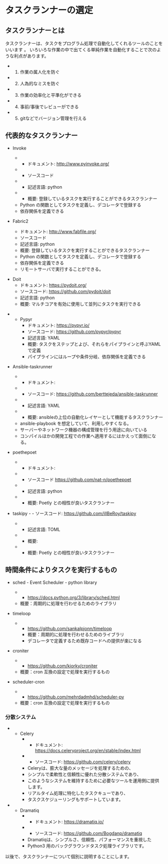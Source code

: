 タスクランナーの選定
=================
##  タスクランナーとは
タスクランナーは、タスクをプログラム処理で自動化してくれるツールのことをいいます
。
いろいろな作業の中で出てくる単純作業を自動化することで次のような利点があります。

- 1. 作業の属人化を防ぐ
- 2. 人為的なミスを防ぐ
- 3. 作業の効率化と平準化ができる
- 4. 事前/事後でレビューができる
- 5. gitなどでバージョン管理を行える


## 代表的なタスクランナー

- Invoke
    - - ドキュメント: http://www.pyinvoke.org/
    - - ソースコード
    - - 記述言語: python
    - - 概要: 登録しているタスクを実行することができるタスクランナー
    - Python の関数としてタスクを定義し、デコレータで登録する
    - 依存関係を定義できる

- Fabric2
    - ドキュメント: http://www.fabfile.org/
    - ソースコード
    - 記述言語: python
    - 概要: 登録しているタスクを実行することができるタスクランナー
    - Python の関数としてタスクを定義し、デコレータで登録する
    - 依存関係を定義できる
    - リモートサーバで実行することができる。

* Doit
    - ドキュメント: https://pydoit.org/
    - ソースコード: https://github.com/pydoit/doit
    - 記述言語: python
    - 概要: マルチコアを有効に使用して並列にタスクを実行できる


- * Pypyr
    - ドキュメント: https://pypyr.io/
    - ソースコード: https://github.com/pypyr/pypyr
    - 記述言語: YAML
    - 概要: タスクをステップとよび、それらをパイプラインと呼ぶYAMLで定義
    - パイプラインにはループや条件分岐、依存関係を定義できる

- Ansible-taskrunner
    - - ドキュメント:
    - - ソースコード: https://github.com/berttejeda/ansible-taskrunner
    - - 記述言語: YAML
    - - 概要: ansibleの上位の自動化レイヤーとして機能するタスクランナー
    - ansible-playbook を想定していて、利用しやすくなる。
    - サーバーやネットワーク機器の構成管理を行う用途に向いている
    - コンパイルほかの開発工程での作業へ適用するにはかえって面倒になる。

- poethepoet
    - - ドキュメント:
    - - ソースコード https://github.com/nat-n/poethepoet
    - - 記述言語: python
    - - 概要: Poetly との相性が良いタスクランナー

- taskipy
      - - ソースコード: https://github.com/illBeRoy/taskipy
    - - 記述言語: TOML
    - - 概要:
    - - 概要: Poetly との相性が良いタスクランナー

## 時間条件によりタスクを実行するもの

- sched - Event Scheduler -  python library
    - - https://docs.python.org/3/library/sched.html
    - 概要：周期的に処理を行わせるためのライブラリ

- timeloop
    - - https://github.com/sankalpjonn/timeloop
      - 概要：周期的に処理を行わせるためのライブラリ
      - デコレータで定義するため既存コードへの提供が楽になる

- croniter
    - - https://github.com/kiorky/croniter
    - 概要：cron 互換の設定で処理を実行するもの

- scheduler-cron
    - - https://github.com/mehrdadmhd/scheduler-py
    - 概要：cron 互換の設定で処理を実行するもの

### 分散システム

- * Celery
    - - ドキュメント: https://docs.celeryproject.org/en/stable/index.html
    - - ソースコード: https://github.com/celery/celery
    - Celeryは、膨大な量のメッセージを処理するための、
    - シンプルで柔軟性と信頼性に優れた分散システムであり、
    - このようなシステムを維持するために必要なツールを運用側に提供します。
    - リアルタイム処理に特化したタスクキューであり、
    - タスクスケジューリングもサポートしています。

- * Dramatiq
    - - ドキュメント: https://dramatiq.io/
    - - ソースコード: https://github.com/Bogdanp/dramatiq
    - Dramatiqは、シンプルさ、信頼性、パフォーマンスを重視した
    - Python3 用のバックグラウンドタスク処理ライブラリです。

以後で、タスクランナーについて個別に説明することにします。


